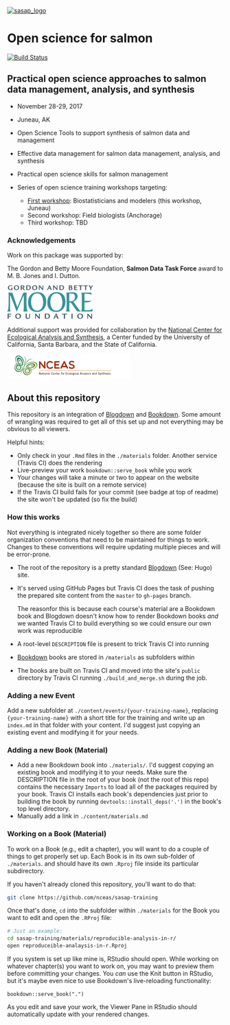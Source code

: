 [![sasap_logo](https://alaskasalmonandpeople.org/wp-content/uploads/2016/06/banner_test.jpg)](https://alaskasalmonandpeople.org)
<br>

# Open science for salmon

[![Build Status](https://travis-ci.org/NCEAS/sasap-training.svg?branch=master)](https://travis-ci.org/NCEAS/sasap-training)

## Practical open science approaches to salmon data management, analysis, and synthesis

- November 28-29, 2017
- Juneau, AK

- Open Science Tools to support synthesis of salmon data and management
- Effective data management for salmon data management, analysis, and synthesis
- Practical open science skills for salmon management

- Series of open science training workshops targeting:
  - [First workshop](https://nceas.github.io/sasap-training/): Biostatisticians and modelers (this workshop, Juneau)
  - Second workshop: Field biologists (Anchorage)
  - Third workshop: TBD

### Acknowledgements

Work on this package was supported by:

The Gordon and Betty Moore Foundation, __Salmon Data Task Force__ award to M. B. Jones and I. Dutton.

[<img src="static/images/moore-logo-color.jpg" width="200px" />](https://www.moore.org)

Additional support was provided for collaboration by the [National Center for Ecological Analysis and Synthesis](https://www.nceas.ucsb.edu), a Center funded by the University of California, Santa Barbara, and the State of California.

[![nceas_footer](static/images/nceas.png)](http://www.nceas.ucsb.edu)

## About this repository

This repository is an integration of [Blogdown](https://github.com/rstudio/blogdown) and [Bookdown](https://bookdown.org).
Some amount of wrangling was required to get all of this set up and not everything may be obvious to all viewers.

Helpful hints:

- Only check in your `.Rmd` files in the `./materials` folder. Another service (Travis CI) does the rendering
- Live-preview your work `bookdown::serve_book` while you work
- Your changes will take a minute or two to appear on the website (because the site is built on a remote service)
- If the Travis CI build fails for your commit (see badge at top of readme) the site won't be updated (so fix the build)

### How this works

Not everything is integrated nicely together so there are some folder organization conventions that need to be maintained for things to work.
Changes to these conventions will require updating multiple pieces and will be error-prone.

- The root of the repository is a pretty standard [Blogdown](https://github.com/rstudio/blogdown) (See: Hugo) site.
- It's served using GitHub Pages but Travis CI does the task of pushing the prepared site content from the `master` to `gh-pages` branch.

    The reasonfor this is because each course's material are a Bookdown book and Blogdown doesn't know how to render Bookdown books *and* we wanted Travis CI to build everything so we could ensure our own work was reproducible
- A root-level `DESCRIPTION` file is present to trick Travis CI into running
- [Bookdown](https://bookdown.org) books are stored in `/materials` as subfolders within
- The books are built on Travis CI and moved into the site's `public` directory by Travis CI running `./build_and_merge.sh` during the job.

### Adding a new Event

Add a new subfolder at `./content/events/{your-training-name}`, replacing `{your-training-name}` with a short title for the training and write up an `index.md` in that folder with your content. I'd suggest just copying an existing event and modifying it for your needs.

### Adding a new Book (Material)

- Add a new Bookdown book into `./materials/`. I'd suggest copying an existing book and modifying it to your needs.
    Make sure the DESCRIPTION file in the root of your book (not the root of this repo) contains the necessary `Imports` to load all of the packages required by your book. Travis CI installs each book's dependencies just prior to building the book by running `devtools::install_deps('.')` in the book's top level directory.
- Manually add a link in `./content/materials.md`

### Working on a Book (Material)

To work on a Book (e.g., edit a chapter), you will want to do a couple of things to get properly set up.
Each Book is in its own sub-folder of `./materials`. and should have its own `.Rproj` file inside its particular subdirectory.

If you haven't already cloned this repository, you'll want to do that:

```sh
git clone https://github.com/nceas/sasap-training
```

Once that's done, `cd` into the subfolder within `./materials` for the Book you want to edit and open the `.RProj` file:

```sh
# Just an example:
cd sasap-training/materials/reproducible-analysis-in-r/
open reproduceible-analaysis-in-r.Rproj
```

If you system is set up like mine is, RStudio should open.
While working on whatever chapter(s) you want to work on, you may want to preview them before committing your changes.
You *can* use the Knit button in RStudio, but it's maybe even nice to use Bookdown's live-reloading functionality:

```
bookdown::serve_book(".")
```

As you edit and save your work, the Viewer Pane in RStudio should automatically update with your rendered changes.
